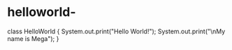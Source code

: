 helloworld-
===========
class HelloWorld {
     System.out.print("Hello World!");
     System.out.print("\nMy name is Mega");
}
